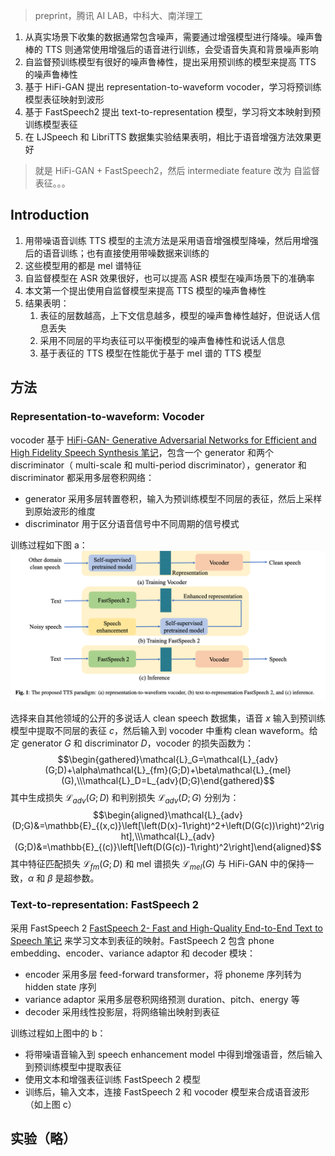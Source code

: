 > preprint，腾讯 AI LAB，中科大、南洋理工

1. 从真实场景下收集的数据通常包含噪声，需要通过增强模型进行降噪。噪声鲁棒的 TTS 则通常使用增强后的语音进行训练，会受语音失真和背景噪声影响
2. 自监督预训练模型有很好的噪声鲁棒性，提出采用预训练的模型来提高 TTS 的噪声鲁棒性
3. 基于 HiFi-GAN 提出 representation-to-waveform vocoder，学习将预训练模型表征映射到波形
4. 基于 FastSpeech2 提出 text-to-representation 模型，学习将文本映射到预训练模型表征
5. 在 LJSpeech 和 LibriTTS 数据集实验结果表明，相比于语音增强方法效果更好

> 就是 HiFi-GAN + FastSpeech2，然后 intermediate feature 改为 自监督表征。。。

## Introduction

1. 用带噪语音训练 TTS 模型的主流方法是采用语音增强模型降噪，然后用增强后的语音训练；也有直接使用带噪数据来训练的
2. 这些模型用的都是 mel 谱特征
3. 自监督模型在 ASR 效果很好，也可以提高 ASR 模型在噪声场景下的准确率
4. 本文第一个提出使用自监督模型来提高 TTS 模型的噪声鲁棒性
5. 结果表明：
	1. 表征的层数越高，上下文信息越多，模型的噪声鲁棒性越好，但说话人信息丢失
	2. 采用不同层的平均表征可以平衡模型的噪声鲁棒性和说话人信息
	3. 基于表征的 TTS 模型在性能优于基于 mel 谱的 TTS 模型

## 方法

### Representation-to-waveform: Vocoder

vocoder 基于 [HiFi-GAN- Generative Adversarial Networks for Efficient and High Fidelity Speech Synthesis 笔记](HiFi-GAN-%20Generative%20Adversarial%20Networks%20for%20Efficient%20and%20High%20Fidelity%20Speech%20Synthesis%20笔记.md)，包含一个 generator 和两个 discriminator（ multi-scale 和 multi-period discriminator），generator 和 discriminator 都采用多层卷积网络：
+ generator 采用多层转置卷积，输入为预训练模型不同层的表征，然后上采样到原始波形的维度
+ discriminator 用于区分语音信号中不同周期的信号模式

训练过程如下图 a：
![](image/Pasted%20image%2020240125102441.png)

选择来自其他领域的公开的多说话人 clean speech 数据集，语音 $x$ 输入到预训练模型中提取不同层的表征 $c$，然后输入到 vocoder 中重构 clean waveform。给定 generator $G$ 和 discriminator $D$，vocoder 的损失函数为：
$$\begin{gathered}\mathcal{L}_G=\mathcal{L}_{adv}(G;D)+\alpha\mathcal{L}_{fm}(G;D)+\beta\mathcal{L}_{mel}(G),\\\mathcal{L}_D=L_{adv}(D;G)\end{gathered}$$
其中生成损失 $\mathcal{L}_{adv}(G;D)$ 和判别损失 $\mathcal{L}_{adv}(D;G)$ 分别为：
$$\begin{aligned}\mathcal{L}_{adv}(D;G)&=\mathbb{E}_{(x,c)}\left[\left(D(x)-1\right)^2+\left(D(G(c))\right)^2\right],\\\mathcal{L}_{adv}(G;D)&=\mathbb{E}_{(c)}\left[\left(D(G(c))-1\right)^2\right]\end{aligned}$$
其中特征匹配损失 $\mathcal{L}_{fm}(G;D)$ 和 mel 谱损失 $\mathcal{L}_{mel}(G)$ 与 HiFi-GAN 中的保持一致，$\alpha$ 和 $\beta$ 是超参数。

### Text-to-representation: FastSpeech 2

采用 FastSpeech 2 [FastSpeech 2- Fast and High-Quality End-to-End Text to Speech 笔记](FastSpeech%202-%20Fast%20and%20High-Quality%20End-to-End%20Text%20to%20Speech%20笔记.md) 来学习文本到表征的映射。FastSpeech 2 包含 phone embedding、encoder、variance adaptor 和 decoder 模块：
+ encoder 采用多层 feed-forward transformer，将 phoneme 序列转为 hidden state 序列
+ variance adaptor 采用多层卷积网络预测 duration、pitch、energy 等
+ decoder 采用线性投影层，将网络输出映射到表征

训练过程如上图中的 b：
+ 将带噪语音输入到 speech enhancement model 中得到增强语音，然后输入到预训练模型中提取表征
+ 使用文本和增强表征训练 FastSpeech 2 模型
+ 训练后，输入文本，连接 FastSpeech 2 和 vocoder 模型来合成语音波形（如上图 c）

## 实验（略）
